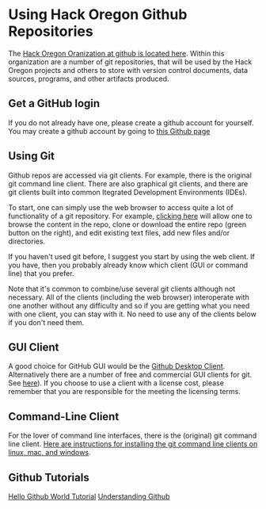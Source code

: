 # Using Hack Oregon Github Repositories

The [Hack Oregon Oranization at github is located here](https://github.com/hackoregon).  Within this organization are a number of git repositories, that will be used by the Hack Oregon projects and others to store with version control documents, data sources, programs, and other artifacts produced.

## Get a GitHub login

If you do not already have one, please create a github account for yourself.   You may create a github account by going to [this Github page](https://github.com/join)

## Using Git

Github repos are accessed via git clients.   For example, there is the original git command line client.  There are also graphical git clients, and there are git clients built into common Itegrated Development Environments (IDEs).

To start, one can simply use the web browser to access quite a lot of functionality of a git repository.  For example, [clicking here](https://github.com/hackoregon/education-data) will allow one to browse the content in the repo, clone or download the entire repo (green button on the right), and edit existing text files, add new files and/or directories.  

If you haven't used git before, I suggest you start by using the web client.  If you have, then you probably already know which client (GUI or command line) that you prefer.

Note that it's common to combine/use several git clients although not necessary.  All of the clients (including the web browser) interoperate with one another without any difficulty and so if you are getting what you need with one client, you can stay with it.   No need to use any of the clients below if you don't need them.

## GUI Client

A good choice for GitHub GUI would be the [Github Desktop Client](https://desktop.github.com/).  Alternatively there are a number of free and commercial GUI clients for git.  See [here](https://git-scm.com/downloads/guis)).   If you choose to use a client with a license cost, please remember that you are responsible for the meeting the licensing terms.

## Command-Line Client

For the lover of command line interfaces, there is the (original) git command line client.  [Here are instructions for installing the git command line clients on linux, mac, and windows](https://git-scm.com/book/en/v2/Getting-Started-Installing-Git).  

## Github Tutorials

[Hello Github World Tutorial](https://guides.github.com/activities/hello-world/)
[Understanding Github](http://readwrite.com/2013/09/30/understanding-github-a-journey-for-beginners-part-1/)


